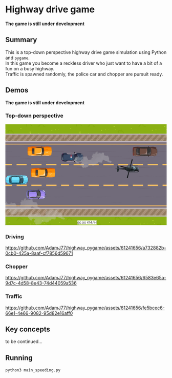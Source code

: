 # Highway drive game
**The game is still under development**


## Summary

This is a top-down perspective highway drive game simulation using Python and `pygame`.<br/>
In this game you become a reckless driver who just want to have a bit of a fun on a busy highway.<br />
Traffic is spawned randomly, the police car and chopper are pursuit ready.

## Demos
**The game is still under development**


### Top-down perspective
![Top-down view game](/readme_assets/main.png)

### Driving
https://github.com/AdamJ77/highway_pygame/assets/61241656/a732882b-0cb0-425a-8aaf-cf7856d59671

### Chopper
https://github.com/AdamJ77/highway_pygame/assets/61241656/6583e65a-9d7c-4d58-8e43-74d44059a536

### Traffic
https://github.com/AdamJ77/highway_pygame/assets/61241656/fe5bcec6-66e1-4e66-9082-95d82e16aff0



## Key concepts
to be continued...


## Running
```
python3 main_speeding.py
```
